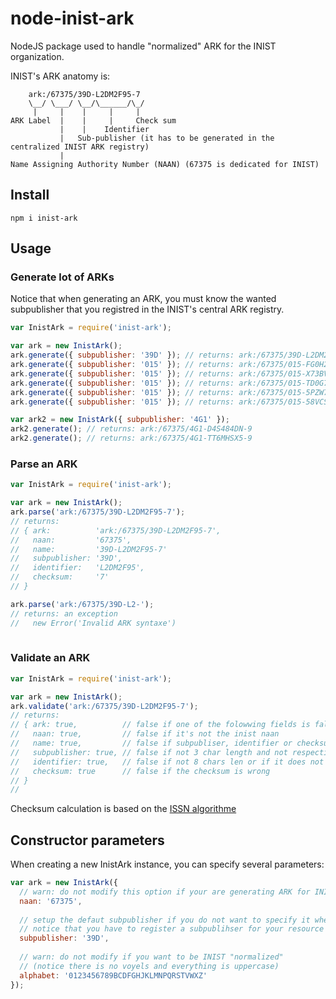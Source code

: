 # node-inist-ark

NodeJS package used to handle "normalized" ARK for the INIST organization.

INIST's ARK anatomy is:

```
    ark:/67375/39D-L2DM2F95-7
    \__/ \___/ \__/\______/\_/
     |     |    |     |     |
ARK Label  |    |     |     Check sum
           |    |    Identifier
           |   Sub-publisher (it has to be generated in the centralized INIST ARK registry)
           |
Name Assigning Authority Number (NAAN) (67375 is dedicated for INIST)
```

## Install

```shell
npm i inist-ark
```

## Usage

### Generate lot of ARKs

Notice that when generating an ARK, you must know the wanted subpublisher that you registred in the INIST's central ARK registry.

```javascript
var InistArk = require('inist-ark');

var ark = new InistArk();
ark.generate({ subpublisher: '39D' }); // returns: ark:/67375/39D-L2DM2F95-7
ark.generate({ subpublisher: '015' }); // returns: ark:/67375/015-FG0H2546-9
ark.generate({ subpublisher: '015' }); // returns: ark:/67375/015-X73BVHH2-2
ark.generate({ subpublisher: '015' }); // returns: ark:/67375/015-TD0G7P90-X
ark.generate({ subpublisher: '015' }); // returns: ark:/67375/015-5PZW7M6Q-5
ark.generate({ subpublisher: '015' }); // returns: ark:/67375/015-58VCS11W-9

var ark2 = new InistArk({ subpublisher: '4G1' });
ark2.generate(); // returns: ark:/67375/4G1-D4S484DN-9
ark2.generate(); // returns: ark:/67375/4G1-TT6MHSX5-9
```

### Parse an ARK

```javascript
var InistArk = require('inist-ark');

var ark = new InistArk();
ark.parse('ark:/67375/39D-L2DM2F95-7');
// returns:
// { ark:          'ark:/67375/39D-L2DM2F95-7',
//   naan:         '67375',
//   name:         '39D-L2DM2F95-7'
//   subpublisher: '39D',
//   identifier:   'L2DM2F95',
//   checksum:     '7'
// }

ark.parse('ark:/67375/39D-L2-');
// returns: an exception 
//   new Error('Invalid ARK syntaxe')
 
```

### Validate an ARK

```javascript
var InistArk = require('inist-ark');

var ark = new InistArk();
ark.validate('ark:/67375/39D-L2DM2F95-7');
// returns:
// { ark: true,          // false if one of the folowwing fields is false
//   naan: true,         // false if it's not the inist naan 
//   name: true,         // false if subpubliser, identifier or checksum is false
//   subpublisher: true, // false if not 3 char length and not respecting the alphabet
//   identifier: true,   // false if not 8 chars len or if it does not respect the alphabet
//   checksum: true      // false if the checksum is wrong
// }
// 
```

Checksum calculation is based on the [ISSN algorithme](https://en.wikipedia.org/wiki/International_Standard_Serial_Number#Code_format)

## Constructor parameters

When creating a new InistArk instance, you can specify several parameters:

```javascript
var ark = new InistArk({
  // warn: do not modify this option if your are generating ARK for INIST's ressources
  naan: '67375',
  
  // setup the defaut subpublisher if you do not want to specify it when calling generate
  // notice that you have to register a subpublihser for your resource at INIST's central ARK registry
  subpublisher: '39D',
  
  // warn: do not modify if you want to be INIST "normalized"
  // (notice there is no voyels and everything is uppercase)
  alphabet: '0123456789BCDFGHJKLMNPQRSTVWXZ'
});
```